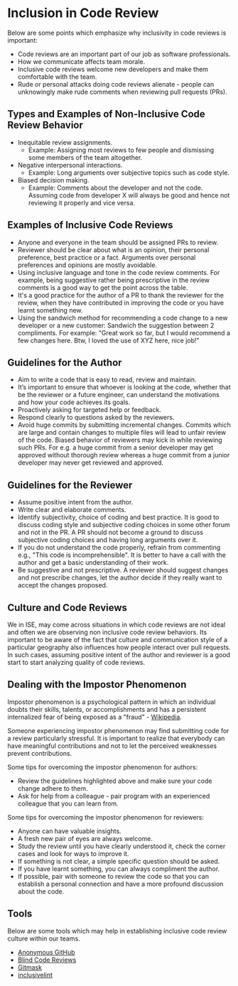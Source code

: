 # Inclusion in Code Review

Below are some points which emphasize why inclusivity in code reviews is important:

* Code reviews are an important part of our job as software professionals.
* How we communicate affects team morale.
* Inclusive code reviews welcome new developers and make them comfortable with the team.
* Rude or personal attacks doing code reviews alienate - people can unknowingly make rude comments when reviewing pull requests (PRs).

## Types and Examples of Non-Inclusive Code Review Behavior

* Inequitable review assignments.
  * Example: Assigning most reviews to few people and dismissing some members of the team altogether.
* Negative interpersonal interactions.
  * Example: Long arguments over subjective topics such as code style.
* Biased decision making.
  * Example: Comments about the developer and not the code. Assuming code from developer X will always be good and hence not reviewing it properly and vice versa.

## Examples of Inclusive Code Reviews

* Anyone and everyone in the team should be assigned PRs to review.
* Reviewer should be clear about what is an opinion, their personal preference, best practice or a fact. Arguments over personal preferences and opinions are mostly avoidable.
* Using inclusive language and tone in the code review comments. For example, being suggestive rather being prescriptive in the review comments is a good way to get the point across the table.
* It's a good practice for the author of a PR to thank the reviewer for the review, when they have contributed in improving the code or you have learnt something new.
* Using the sandwich method for recommending a code change to a new developer or a new customer: Sandwich the suggestion between 2 compliments. For example: "Great work so far, but I would recommend a few changes here. Btw, I loved the use of XYZ here, nice job!"

## Guidelines for the Author

* Aim to write a code that is easy to read, review and maintain.
* It’s important to ensure that whoever is looking at the code, whether that be the reviewer or a future engineer, can understand the motivations and how your code achieves its goals.
* Proactively asking for targeted help or feedback.
* Respond clearly to questions asked by the reviewers.
* Avoid huge commits by submitting incremental changes. Commits which are large and contain changes to multiple files will lead to unfair review of the code. Biased behavior of reviewers may kick in while reviewing such PRs. For e.g. a huge commit from a senior developer may get approved without thorough review whereas a huge commit from a junior developer may never get reviewed and approved.

## Guidelines for the Reviewer

* Assume positive intent from the author.
* Write clear and elaborate comments.
* Identify subjectivity, choice of coding and best practice. It is good to discuss coding style and subjective coding choices in some other forum and not in the PR. A PR should not become a ground to discuss subjective coding choices and having long arguments over it.
* If you do not understand the code properly, refrain from commenting e.g., "This code is incomprehensible". It is better to have a call with the author and get a basic understanding of their work.
* Be suggestive and not prescriptive. A reviewer should suggest changes and not prescribe changes, let the author decide if they really want to accept the changes proposed.

## Culture and Code Reviews

We in ISE, may come across situations in which code reviews are not ideal and often we are observing non inclusive code review behaviors. Its important to be aware of the fact that culture and communication style of a particular geography also influences how people interact over pull requests.
In such cases, assuming positive intent of the author and reviewer is a good start to start analyzing quality of code reviews.

## Dealing with the Impostor Phenomenon

Impostor phenomenon is a psychological pattern in which an individual doubts their skills, talents, or accomplishments and has a persistent internalized fear of being exposed as a "fraud" - [Wikipedia](https://en.wikipedia.org/wiki/Impostor_phenomenon).

Someone experiencing impostor phenomenon may find submitting code for a review particularly stressful. It is important to realize that everybody can have meaningful contributions and not to let the perceived weaknesses prevent contributions.

Some tips for overcoming the impostor phenomenon for authors:

* Review the guidelines highlighted above and make sure your code change adhere to them.
* Ask for help from a colleague - pair program with an experienced colleague that you can learn from.

Some tips for overcoming the impostor phenomenon for reviewers:

* Anyone can have valuable insights.
* A fresh new pair of eyes are always welcome.
* Study the review until you have clearly understood it, check the corner cases and look for ways to improve it.
* If something is not clear, a simple specific question should be asked.
* If you have learnt something, you can always compliment the author.
* If possible, pair with someone to review the code so that you can establish a personal connection and have a more profound discussion about the code.

## Tools

Below are some tools which may help in establishing inclusive code review culture within our teams.

* [Anonymous GitHub](https://github.com/tdurieux/anonymous_github)
* [Blind Code Reviews](https://github.com/zombie/blind-reviews)
* [Gitmask](https://www.gitmask.com)
* [inclusivelint](https://github.com/inclusivelint)
